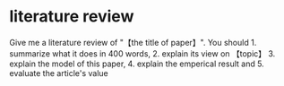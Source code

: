 # literature review

Give me a literature review of "【the title of paper】". You should 1. summarize what it does in 400 words, 2. explain its view on 【topic】 3. explain the model of this paper, 4. explain the emperical result and 5. evaluate the article's value
